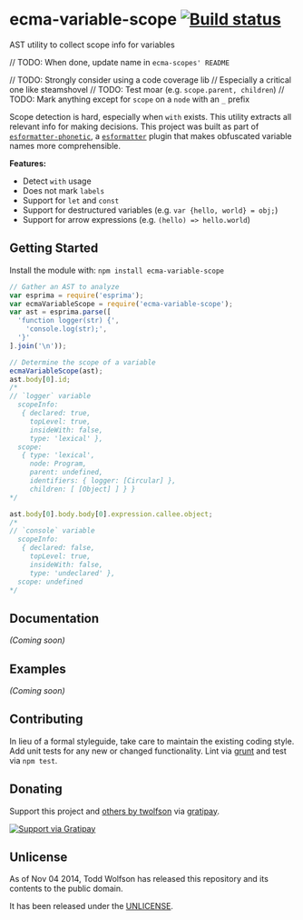 # ecma-variable-scope [![Build status](https://travis-ci.org/twolfson/ecma-variable-scope.png?branch=master)](https://travis-ci.org/twolfson/ecma-variable-scope)

AST utility to collect scope info for variables

// TODO: When done, update name in `ecma-scopes' README`

// TODO: Strongly consider using a code coverage lib
  // Especially a critical one like steamshovel
// TODO: Test moar (e.g. `scope.parent, children`)
  // TODO: Mark anything except for `scope` on a `node` with an `_` prefix

Scope detection is hard, especially when `with` exists. This utility extracts all relevant info for making decisions. This project was built as part of [`esformatter-phonetic`][], a [`esformatter`][] plugin that makes obfuscated variable names more comprehensible.

[`esformatter-phonetic`]: https://github.com/twolfson/esformatter-phonetic
[`esformatter`]: https://github.com/millermedeiros/esformatter

**Features:**

- Detect `with` usage
- Does not mark `labels`
- Support for `let` and `const`
- Support for destructured variables (e.g. `var {hello, world} = obj;`)
- Support for arrow expressions (e.g. `(hello) => hello.world`)

## Getting Started
Install the module with: `npm install ecma-variable-scope`

```js
// Gather an AST to analyze
var esprima = require('esprima');
var ecmaVariableScope = require('ecma-variable-scope');
var ast = esprima.parse([
  'function logger(str) {',
    'console.log(str);',
  '}'
].join('\n'));

// Determine the scope of a variable
ecmaVariableScope(ast);
ast.body[0].id;
/*
// `logger` variable
  scopeInfo:
   { declared: true,
     topLevel: true,
     insideWith: false,
     type: 'lexical' },
  scope:
   { type: 'lexical',
     node: Program,
     parent: undefined,
     identifiers: { logger: [Circular] },
     children: [ [Object] ] } }
*/

ast.body[0].body.body[0].expression.callee.object;
/*
// `console` variable
  scopeInfo:
   { declared: false,
     topLevel: true,
     insideWith: false,
     type: 'undeclared' },
  scope: undefined
*/
```

## Documentation
_(Coming soon)_

## Examples
_(Coming soon)_

## Contributing
In lieu of a formal styleguide, take care to maintain the existing coding style. Add unit tests for any new or changed functionality. Lint via [grunt](https://github.com/gruntjs/grunt) and test via `npm test`.

## Donating
Support this project and [others by twolfson][gratipay] via [gratipay][].

[![Support via Gratipay][gratipay-badge]][gratipay]

[gratipay-badge]: https://cdn.rawgit.com/gratipay/gratipay-badge/2.x.x/dist/gratipay.png
[gratipay]: https://www.gratipay.com/twolfson/

## Unlicense
As of Nov 04 2014, Todd Wolfson has released this repository and its contents to the public domain.

It has been released under the [UNLICENSE][].

[UNLICENSE]: UNLICENSE
